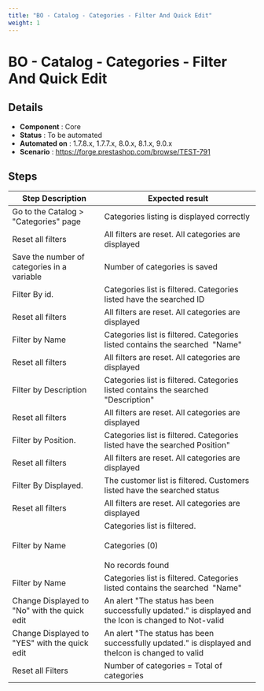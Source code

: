 ```yaml
---
title: "BO - Catalog - Categories - Filter And Quick Edit"
weight: 1
---
```


# BO - Catalog - Categories - Filter And Quick Edit
## Details
* **Component** : Core
* **Status** : To be automated
* **Automated on** : 1.7.8.x, 1.7.7.x, 8.0.x, 8.1.x, 9.0.x
* **Scenario** : https://forge.prestashop.com/browse/TEST-791

## Steps
| Step Description | Expected result |
| ----- | ----- |
| Go to the Catalog > "Categories" page | Categories listing is displayed correctly |
| Reset all filters | All filters are reset. All categories are displayed |
| Save the number of categories in a variable | Number of categories is saved |
| Filter By id. | Categories list is filtered. Categories listed have the searched ID |
| Reset all filters | All filters are reset. All categories are displayed |
| Filter by Name | Categories list is filtered. Categories listed contains the searched  "Name" |
| Reset all filters | All filters are reset. All categories are displayed |
| Filter by Description | Categories list is filtered. Categories listed contains the searched "Description" |
| Reset all filters | All filters are reset. All categories are displayed |
| Filter by Position. | Categories list is filtered. Categories listed have the searched Position" |
| Reset all filters | All filters are reset. All categories are displayed |
| Filter By Displayed. | The customer list is filtered. Customers listed have the searched status |
| Reset all filters | All filters are reset. All categories are displayed |
| Filter by Name | Categories list is filtered. <br><br>Categories (0)<br><br>No records found |
| Filter by Name | Categories list is filtered. Categories listed contains the searched  "Name" |
| Change Displayed to "No" with the quick edit | An alert "The status has been successfully updated." is displayed and the Icon is changed to Not-valid |
| Change Displayed to "YES" with the quick edit | An alert "The status has been successfully updated." is displayed and theIcon is changed to valid |
| Reset all Filters | Number of categories = Total of categories |

